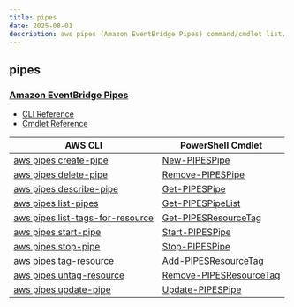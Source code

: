 ```yaml
---
title: pipes
date: 2025-08-01
description: aws pipes (Amazon EventBridge Pipes) command/cmdlet list.
---
```


## pipes

### [Amazon EventBridge Pipes](https://aws.amazon.com/eventbridge/pipes/)

* [CLI Reference](https://awscli.amazonaws.com/v2/documentation/api/latest/reference/pipes/index.html)
* [Cmdlet Reference](https://docs.aws.amazon.com/powershell/latest/reference/items/Pipes_cmdlets.html)

|AWS CLI|PowerShell Cmdlet|
|----|----|
|[aws pipes create-pipe](https://awscli.amazonaws.com/v2/documentation/api/latest/reference/pipes/create-pipe.html)|[New-PIPESPipe](https://docs.aws.amazon.com/powershell/latest/reference/items/New-PIPESPipe.html)|
|[aws pipes delete-pipe](https://awscli.amazonaws.com/v2/documentation/api/latest/reference/pipes/delete-pipe.html)|[Remove-PIPESPipe](https://docs.aws.amazon.com/powershell/latest/reference/items/Remove-PIPESPipe.html)|
|[aws pipes describe-pipe](https://awscli.amazonaws.com/v2/documentation/api/latest/reference/pipes/describe-pipe.html)|[Get-PIPESPipe](https://docs.aws.amazon.com/powershell/latest/reference/items/Get-PIPESPipe.html)|
|[aws pipes list-pipes](https://awscli.amazonaws.com/v2/documentation/api/latest/reference/pipes/list-pipes.html)|[Get-PIPESPipeList](https://docs.aws.amazon.com/powershell/latest/reference/items/Get-PIPESPipeList.html)|
|[aws pipes list-tags-for-resource](https://awscli.amazonaws.com/v2/documentation/api/latest/reference/pipes/list-tags-for-resource.html)|[Get-PIPESResourceTag](https://docs.aws.amazon.com/powershell/latest/reference/items/Get-PIPESResourceTag.html)|
|[aws pipes start-pipe](https://awscli.amazonaws.com/v2/documentation/api/latest/reference/pipes/start-pipe.html)|[Start-PIPESPipe](https://docs.aws.amazon.com/powershell/latest/reference/items/Start-PIPESPipe.html)|
|[aws pipes stop-pipe](https://awscli.amazonaws.com/v2/documentation/api/latest/reference/pipes/stop-pipe.html)|[Stop-PIPESPipe](https://docs.aws.amazon.com/powershell/latest/reference/items/Stop-PIPESPipe.html)|
|[aws pipes tag-resource](https://awscli.amazonaws.com/v2/documentation/api/latest/reference/pipes/tag-resource.html)|[Add-PIPESResourceTag](https://docs.aws.amazon.com/powershell/latest/reference/items/Add-PIPESResourceTag.html)|
|[aws pipes untag-resource](https://awscli.amazonaws.com/v2/documentation/api/latest/reference/pipes/untag-resource.html)|[Remove-PIPESResourceTag](https://docs.aws.amazon.com/powershell/latest/reference/items/Remove-PIPESResourceTag.html)|
|[aws pipes update-pipe](https://awscli.amazonaws.com/v2/documentation/api/latest/reference/pipes/update-pipe.html)|[Update-PIPESPipe](https://docs.aws.amazon.com/powershell/latest/reference/items/Update-PIPESPipe.html)|

